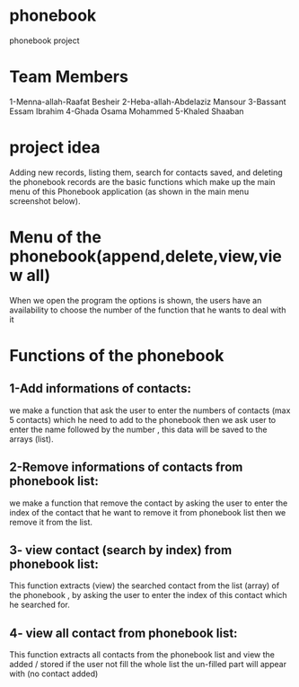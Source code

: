 # phonebook
phonebook project
# Team Members
1-Menna-allah-Raafat Besheir
2-Heba-allah-Abdelaziz Mansour
3-Bassant Essam Ibrahim
4-Ghada Osama Mohammed
5-Khaled Shaaban
# project idea
Adding new records, listing them, search for contacts saved, and deleting the phonebook records are the basic functions which make up the main menu of this Phonebook application (as shown in the main menu screenshot below).
# Menu of the phonebook(append,delete,view,view all)
When we open the program the options is shown, the users have an availability to choose the number of the function that he wants to deal with it 
# Functions of the phonebook
## 1-Add informations of contacts:
we make a function that ask the user to enter the numbers of contacts (max 5 contacts) which he need to add to the phonebook
then we ask user to enter the name followed by the number , this data will be saved to the arrays (list).
## 2-Remove informations of contacts from phonebook list:
we make a function that remove the contact by asking the user to enter the index of the contact that he want to remove it from phonebook list
then we remove it from the list.
## 3-  view contact (search by index) from phonebook list:
 This function extracts (view) the searched contact from the list (array) of the phonebook  , by asking the user to enter the index of this contact which he searched for.
## 4-  view all contact from phonebook list:
 This function extracts all contacts  from the phonebook list and view the added / stored if the user not fill the whole list the un-filled part
 will appear with (no contact added)
